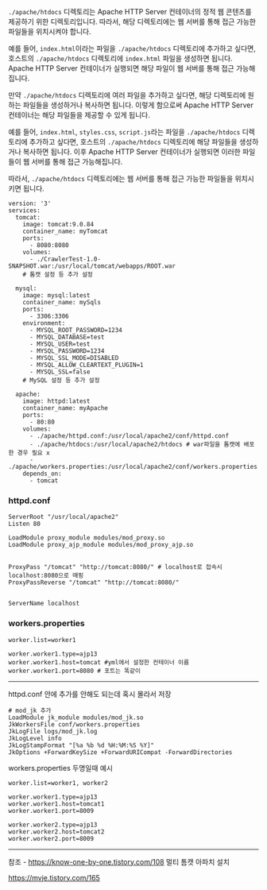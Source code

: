 



`./apache/htdocs` 디렉토리는 Apache HTTP Server 컨테이너의 정적 웹 콘텐츠를 제공하기 위한 디렉토리입니다. 따라서, 해당 디렉토리에는 웹 서버를 통해 접근 가능한 파일들을 위치시켜야 합니다.

예를 들어, `index.html`이라는 파일을 `./apache/htdocs` 디렉토리에 추가하고 싶다면, 호스트의 `./apache/htdocs` 디렉토리에 `index.html` 파일을 생성하면 됩니다. Apache HTTP Server 컨테이너가 실행되면 해당 파일이 웹 서버를 통해 접근 가능해집니다.

만약 `./apache/htdocs` 디렉토리에 여러 파일을 추가하고 싶다면, 해당 디렉토리에 원하는 파일들을 생성하거나 복사하면 됩니다. 이렇게 함으로써 Apache HTTP Server 컨테이너는 해당 파일들을 제공할 수 있게 됩니다.

예를 들어, `index.html`, `styles.css`, `script.js`라는 파일을 `./apache/htdocs` 디렉토리에 추가하고 싶다면, 호스트의 `./apache/htdocs` 디렉토리에 해당 파일들을 생성하거나 복사하면 됩니다. 이후 Apache HTTP Server 컨테이너가 실행되면 이러한 파일들이 웹 서버를 통해 접근 가능해집니다.

따라서, `./apache/htdocs` 디렉토리에는 웹 서버를 통해 접근 가능한 파일들을 위치시키면 됩니다.

```
version: '3'
services:
  tomcat:
    image: tomcat:9.0.84
    container_name: myTomcat
    ports:
      - 8080:8080
    volumes:
      - ./CrawlerTest-1.0-SNAPSHOT.war:/usr/local/tomcat/webapps/ROOT.war
    # 톰캣 설정 등 추가 설정

  mysql:
    image: mysql:latest
    container_name: mySqls
    ports:
      - 3306:3306
    environment:
      - MYSQL_ROOT_PASSWORD=1234
      - MYSQL_DATABASE=test
      - MYSQL_USER=test
      - MYSQL_PASSWORD=1234
      - MYSQL_SSL_MODE=DISABLED
      - MYSQL_ALLOW_CLEARTEXT_PLUGIN=1
      - MYSQL_SSL=false
    # MySQL 설정 등 추가 설정

  apache:
    image: httpd:latest
    container_name: myApache
    ports:
      - 80:80
    volumes:
      - ./apache/httpd.conf:/usr/local/apache2/conf/httpd.conf
      - ./apache/htdocs:/usr/local/apache2/htdocs # war파일을 톰캣에 배포한 경우 필요 x
      - ./apache/workers.properties:/usr/local/apache2/conf/workers.properties
    depends_on:
      - tomcat

```






### httpd.conf

```
ServerRoot "/usr/local/apache2"
Listen 80

LoadModule proxy_module modules/mod_proxy.so
LoadModule proxy_ajp_module modules/mod_proxy_ajp.so


ProxyPass "/tomcat" "http://tomcat:8080/" # localhost로 접속시 localhost:8080으로 매핑
ProxyPassReverse "/tomcat" "http://tomcat:8080/"


ServerName localhost
```

### workers.properties

```
worker.list=worker1

worker.worker1.type=ajp13
worker.worker1.host=tomcat #yml에서 설정한 컨테이너 이름
worker.worker1.port=8080 # 포트는 똑같이

```






---


httpd.conf 안에 추가를 안해도 되는데 혹시 몰라서 저장
```
# mod_jk 추가
LoadModule jk_module modules/mod_jk.so
JkWorkersFile conf/workers.properties
JkLogFile logs/mod_jk.log
JkLogLevel info
JkLogStampFormat "[%a %b %d %H:%M:%S %Y]"
JkOptions +ForwardKeySize +ForwardURICompat -ForwardDirectories
```


workers.properties 두명일때 예시

```
worker.list=worker1, worker2

worker.worker1.type=ajp13
worker.worker1.host=tomcat1
worker.worker1.port=8009

worker.worker2.type=ajp13
worker.worker2.host=tomcat2
worker.worker2.port=8009

```






---
참조 - https://know-one-by-one.tistory.com/108 멀티 톰캣 아파치 설치


https://mvje.tistory.com/165